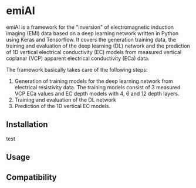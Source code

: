 # emiAI

emiAI is a framework for the "inversion" of electromagnetic 
induction imaging (EMI) data based on a deep learning network written in Python using
Keras and Tensorflow. It covers the generation training data, the training and evaluation of the deep learning (DL) network and the 
prediction of 1D vertical electrical conductivity (EC) models from measured 
vertical coplanar (VCP) apparent electrical conductivity (ECa) data. 

The framework basically takes care of the following steps:
1. Generation of training models for the deep learning network from electrical
resistivity data. The training models consist of 3 measured VCP ECa values and 
EC depth models with 4, 6 and 12 depth layers.
2. Training and evaluation of the DL network
3. Prediction of the 1D vertical EC models. 

## Installation
 
 test

## Usage

## Compatibility
